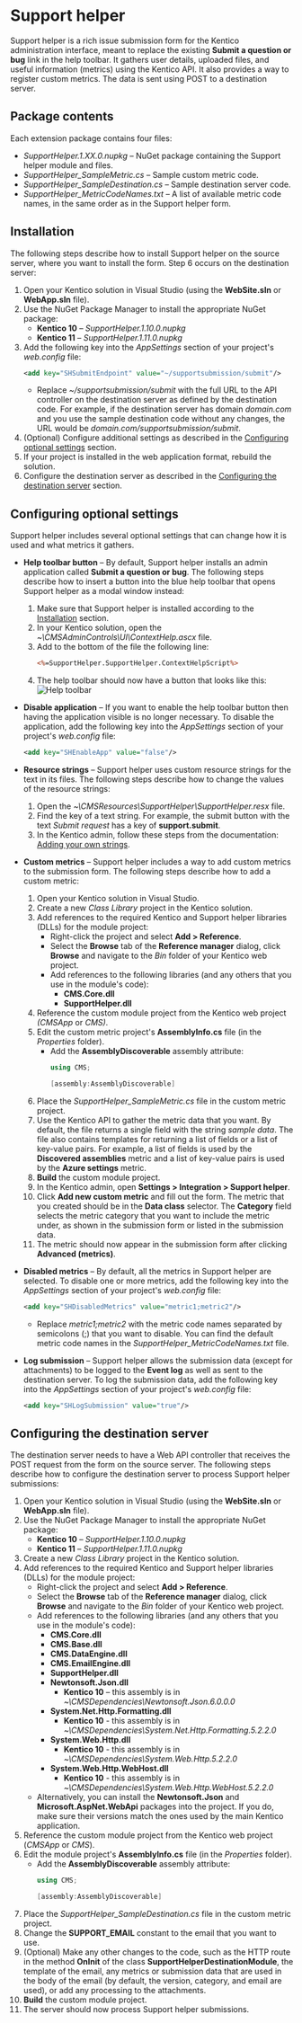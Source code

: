 # Support helper

Support helper is a rich issue submission form for the Kentico administration interface, meant to replace the existing **Submit a question or bug** link in the help toolbar. It gathers user details, uploaded files, and useful information (metrics) using the Kentico API. It also provides a way to register custom metrics. The data is sent using POST to a destination server.

## Package contents

Each extension package contains four files:

- _SupportHelper.1.XX.0.nupkg_ – NuGet package containing the Support helper module and files.
- _SupportHelper\_SampleMetric.cs_ – Sample custom metric code.
- _SupportHelper\_SampleDestination.cs_ – Sample destination server code.
- _SupportHelper\_MetricCodeNames.txt_ – A list of available metric code names, in the same order as in the Support helper form.

## Installation

The following steps describe how to install Support helper on the source server, where you want to install the form. Step 6 occurs on the destination server:

1. Open your Kentico solution in Visual Studio (using the **WebSite.sln** or **WebApp.sln** file).
2. Use the NuGet Package Manager to install the appropriate NuGet package:
   * **Kentico 10** – _SupportHelper.1.10.0.nupkg_
   * **Kentico 11** – _SupportHelper.1.11.0.nupkg_
3. Add the following key into the _AppSettings_ section of your project's _web.config_ file:
   ```xml
   <add key="SHSubmitEndpoint" value="~/supportsubmission/submit"/>
   ```
   * Replace _~/supportsubmission/submit_ with the full URL to the API controller on the destination server as defined by the destination code. For example, if the destination server has domain _domain.com_ and you use the sample destination code without any changes, the URL would be _domain.com/supportsubmission/submit_.
4. (Optional) Configure additional settings as described in the [Configuring optional settings](#configuring-optional-settings) section.
5. If your project is installed in the web application format, rebuild the solution.
6. Configure the destination server as described in the [Configuring the destination server](#configuring-the-destination-server) section.

## Configuring optional settings

Support helper includes several optional settings that can change how it is used and what metrics it gathers.

- **Help toolbar button** – By default, Support helper installs an admin application called **Submit a question or bug**. The following steps describe how to insert a button into the blue help toolbar that opens Support helper as a modal window instead:
  1. Make sure that Support helper is installed according to the [Installation](#installation) section.
  2. In your Kentico solution, open the _~\CMSAdminControls\UI\ContextHelp.ascx_ file.
  3. Add to the bottom of the file the following line:
     ```asp 
     <%=SupportHelper.SupportHelper.ContextHelpScript%>
     ```
  4. The help toolbar should now have a button that looks like this:
 ![Help toolbar](https://user-images.githubusercontent.com/34716163/49970162-75699b80-fef8-11e8-8952-b0f3150ed9d0.png)
- **Disable application** – If you want to enable the help toolbar button then having the application visible is no longer necessary. To disable the application, add the following key into the _AppSettings_ section of your project's _web.config_ file:
  ```xml
  <add key="SHEnableApp" value="false"/>
  ```
- **Resource strings** – Support helper uses custom resource strings for the text in its files. The following steps describe how to change the values of the resource strings:
  1. Open the _~\CMSResources\SupportHelper\SupportHelper.resx_ file.
  2. Find the key of a text string. For example, the submit button with the text _Submit request_ has a key of **support.submit**.
  3. In the Kentico admin, follow these steps from the documentation: [Adding your own strings](https://docs.kentico.com/k12/multilingual-websites/setting-up-a-multilingual-user-interface/working-with-resource-strings#Workingwithresourcestrings-Addingyourownstrings).

- **Custom metrics** – Support helper includes a way to add custom metrics to the submission form. The following steps describe how to add a custom metric:
  1. Open your Kentico solution in Visual Studio.
  2. Create a new _Class Library_ project in the Kentico solution.
  3. Add references to the required Kentico and Support helper libraries (DLLs) for the module project:
     - Right-click the project and select  **Add > Reference**.
     - Select the  **Browse**  tab of the  **Reference manager**  dialog, click  **Browse**  and navigate to the _Bin_ folder of your Kentico web project.
     - Add references to the following libraries (and any others that you use in the module's code):
       - **CMS.Core.dll**
       - **SupportHelper.dll**
  4. Reference the custom module project from the Kentico web project _(CMSApp_ or _CMS)_.
  5. Edit the custom metric project's **AssemblyInfo.cs** file (in the _Properties_ folder).
     - Add the **AssemblyDiscoverable** assembly attribute:
       ```csharp
       using CMS;
       
       [assembly:AssemblyDiscoverable]
       ```
  6. Place the _SupportHelper\_SampleMetric.cs_ file in the custom metric project.
  7. Use the Kentico API to gather the metric data that you want. By default, the file returns a single field with the string _sample data_. The file also contains templates for returning a list of fields or a list of key-value pairs. For example, a list of fields is used by the **Discovered assemblies** metric and a list of key-value pairs is used by the **Azure settings** metric.
  8. **Build** the custom module project.
  9. In the Kentico admin, open **Settings > Integration > Support helper**.
  10. Click **Add new custom metric** and fill out the form. The metric that you created should be in the **Data class** selector. The **Category** field selects the metric category that you want to include the metric under, as shown in the submission form or listed in the submission data.
  11. The metric should now appear in the submission form after clicking **Advanced (metrics)**.
- **Disabled metrics** – By default, all the metrics in Support helper are selected. To disable one or more metrics, add the following key into the _AppSettings_ section of your project's _web.config_ file:
  ```xml
  <add key="SHDisabledMetrics" value="metric1;metric2"/>
  ```
  * Replace _metric1;metric2_ with the metric code names separated by semicolons (;) that you want to disable. You can find the default metric code names in the _SupportHelper\_MetricCodeNames.txt_ file.
- **Log submission** – Support helper allows the submission data (except for attachments) to be logged to the **Event log** as well as sent to the destination server. To log the submission data, add the following key into the _AppSettings_ section of your project's _web.config_ file:
  ```xml
  <add key="SHLogSubmission" value="true"/>
  ```
## Configuring the destination server

The destination server needs to have a Web API controller that receives the POST request from the form on the source server. The following steps describe how to configure the destination server to process Support helper submissions:

1. Open your Kentico solution in Visual Studio (using the **WebSite.sln** or **WebApp.sln** file).
2. Use the NuGet Package Manager to install the appropriate NuGet package:
   * **Kentico 10** – _SupportHelper.1.10.0.nupkg_
   * **Kentico 11** – _SupportHelper.1.11.0.nupkg_
3. Create a new _Class Library_ project in the Kentico solution.
4. Add references to the required Kentico and Support helper libraries (DLLs) for the module project:
   - Right-click the project and select **Add > Reference**.
   - Select the **Browse** tab of the **Reference manager** dialog, click **Browse** and navigate to the _Bin_ folder of your Kentico web project.
   - Add references to the following libraries (and any others that you use in the module's code):
     - **CMS.Core.dll**
     - **CMS.Base.dll**
     - **CMS.DataEngine.dll**
     - **CMS.EmailEngine.dll**
     - **SupportHelper.dll**
     - **Newtonsoft.Json.dll**
       - **Kentico 10** – this assembly is in _~\CMSDependencies\Newtonsoft.Json.6.0.0.0_
     - **System.Net.Http.Formatting.dll**
       - **Kentico 10** - this assembly is in _~\CMSDependencies\System.Net.Http.Formatting.5.2.2.0_
     - **System.Web.Http.dll** 
       - **Kentico 10** - this assembly is in _~\CMSDependencies\System.Web.Http.5.2.2.0_
     - **System.Web.Http.WebHost.dll**
       - **Kentico 10** - this assembly is in _~\CMSDependencies\System.Web.Http.WebHost.5.2.2.0_
   - Alternatively, you can install the **Newtonsoft.Json** and **Microsoft.AspNet.WebApi** packages into the project. If you do, make sure their versions match the ones used by the main Kentico application.
5. Reference the custom module project from the Kentico web project (_CMSApp_ or _CMS_).
6. Edit the module project's **AssemblyInfo.cs** file (in the _Properties_ folder).
   - Add the **AssemblyDiscoverable** assembly attribute:
     ```csharp
     using CMS;
     
     [assembly:AssemblyDiscoverable]
     ```
7. Place the _SupportHelper\_SampleDestination.cs_ file in the custom metric project.
8. Change the **SUPPORT\_EMAIL** constant to the email that you want to use.
9. (Optional) Make any other changes to the code, such as the HTTP route in the method **OnInit** of the class **SupportHelperDestinationModule**, the template of the email, any metrics or submission data that are used in the body of the email (by default, the version, category, and email are used), or add any processing to the attachments.
10. **Build** the custom module project.
11. The server should now process Support helper submissions.
